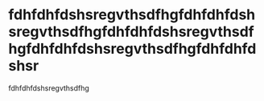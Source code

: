# fdhfdhfdshsregvthsdfhgfdhfdhfdshsregvthsdfhgfdhfdhfdshsregvthsdfhgfdhfdhfdshsregvthsdfhgfdhfdhfdshsr
fdhfdhfdshsregvthsdfhg

